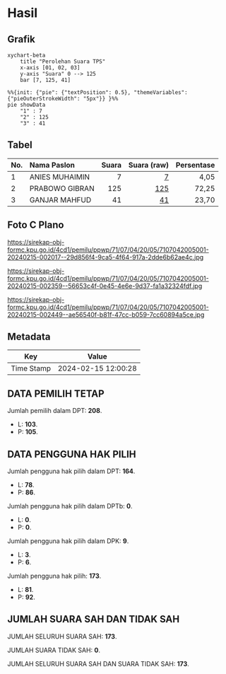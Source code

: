# Hasil

## Grafik

```mermaid
xychart-beta
    title "Perolehan Suara TPS"
    x-axis [01, 02, 03]
    y-axis "Suara" 0 --> 125
    bar [7, 125, 41]
```

```mermaid
%%{init: {"pie": {"textPosition": 0.5}, "themeVariables": {"pieOuterStrokeWidth": "5px"}} }%%
pie showData
    "1" : 7
    "2" : 125
    "3" : 41
```

## Tabel

| No. | Nama Paslon    | Suara | Suara (raw) | Persentase |
|:--- |:-------------- | -----:| -----------:| ----------:|
| 1   | ANIES MUHAIMIN | 7     | [7][p-1]    | 4,05       |
| 2   | PRABOWO GIBRAN | 125   | [125][p-2]  | 72,25      |
| 3   | GANJAR MAHFUD  | 41    | [41][p-3]   | 23,70      |


[p-1]: https://github.com/gigit-pemilu/pemilu-2024-71-sulawesi-utara/blob/main/pilpres/hitung-suara/sub/71-sulawesi-utara/sub/07-minahasa-tenggara/sub/04-ratatotok/sub/2005-basaan/sub/001-tps/sub/paslon-1.txt
[p-2]: https://github.com/gigit-pemilu/pemilu-2024-71-sulawesi-utara/blob/main/pilpres/hitung-suara/sub/71-sulawesi-utara/sub/07-minahasa-tenggara/sub/04-ratatotok/sub/2005-basaan/sub/001-tps/sub/paslon-2.txt
[p-3]: https://github.com/gigit-pemilu/pemilu-2024-71-sulawesi-utara/blob/main/pilpres/hitung-suara/sub/71-sulawesi-utara/sub/07-minahasa-tenggara/sub/04-ratatotok/sub/2005-basaan/sub/001-tps/sub/paslon-3.txt

## Foto C Plano

https://sirekap-obj-formc.kpu.go.id/4cd1/pemilu/ppwp/71/07/04/20/05/7107042005001-20240215-002017--29d856f4-9ca5-4f64-917a-2dde6b62ae4c.jpg

https://sirekap-obj-formc.kpu.go.id/4cd1/pemilu/ppwp/71/07/04/20/05/7107042005001-20240215-002359--56653c4f-0e45-4e6e-9d37-fa1a32324fdf.jpg

https://sirekap-obj-formc.kpu.go.id/4cd1/pemilu/ppwp/71/07/04/20/05/7107042005001-20240215-002449--ae56540f-b81f-47cc-b059-7cc60894a5ce.jpg


## Metadata

| Key        | Value               |
| ---------- | ------------------- |
| Time Stamp | 2024-02-15 12:00:28 |


## DATA PEMILIH TETAP

Jumlah pemilih dalam DPT: **208**.
 * L: **103**.
 * P: **105**.

## DATA PENGGUNA HAK PILIH

Jumlah pengguna hak pilih dalam DPT: **164**.
 * L: **78**.
 * P: **86**.

Jumlah pengguna hak pilih dalam DPTb: **0**.
 * L: **0**.
 * P: **0**.

Jumlah pengguna hak pilih dalam DPK: **9**.
 * L: **3**.
 * P: **6**.

Jumlah pengguna hak pilih: **173**.
 * L: **81**.
 * P: **92**.

## JUMLAH SUARA SAH DAN TIDAK SAH

JUMLAH SELURUH SUARA SAH: **173**.

JUMLAH SUARA TIDAK SAH: **0**.

JUMLAH SELURUH SUARA SAH DAN SUARA TIDAK SAH: **173**.


